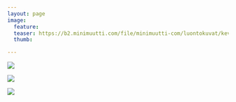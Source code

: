 ```yaml
---
layout: page
image:
  feature:
  teaser: https://b2.minimuutti.com/file/minimuutti-com/luontokuvat/kev%C3%A4t/5/DS53309-245px.jpg
  thumb:

---
```


![](https://b2.minimuutti.com/file/minimuutti-com/luontokuvat/kev%C3%A4t/5/DS53298-800px.jpg)

![](https://b2.minimuutti.com/file/minimuutti-com/luontokuvat/kev%C3%A4t/5/DS53297-800px.jpg)

![](https://b2.minimuutti.com/file/minimuutti-com/luontokuvat/kev%C3%A4t/5/DS53309-800px.jpg)
